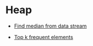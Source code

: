 # Heap

* [Find median from data stream](problems/find-median-from-data-stream.md)

* [Top k frequent elements](problems/top-k-frequent-elements.md)

